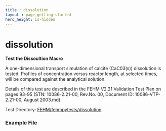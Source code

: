```yaml
---
title : dissolution
layout : page_getting-started
hero_height: is-hidden
---
```


# dissolution

**Test the Dissoultion Macro**

A one-dimensional transport simulation of calcite (CaC03(s)) dissolution is tested. Profiles of concentration versus reactor length, at selected times, will be compared against the analytical solution.

Details of this test are described in the FEHM V2.21 Validation Test Plan on pages 93-95 (STN: 10086-2.21-00, Rev.No. 00, Document ID: 10086-VTP-2.21-00, August 2003.md)



Test Directory: [FEHM/fehmpytests/dissolution](https://github.com/lanl/FEHM/tree/master/fehmpytests/dissolution)


### Example File 
<pre>

</pre>
